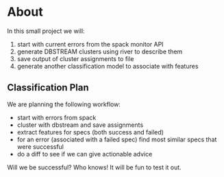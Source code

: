 # About

In this small project we will:

1. start with current errors from the spack monitor API
2. generate DBSTREAM clusters using river to describe them
3. save output of cluster assignments to file
4. generate another classification model to associate with features

## Classification Plan

We are planning the following workflow:

 - start with errors from spack
 - cluster with dbstream and save assignments
 - extract features for specs (both success and failed)
 - for an error (associated with a failed spec) find most similar specs that were successful
 - do a diff to see if we can give actionable advice

Will we be successful? Who knows! It will be fun to test it out.

